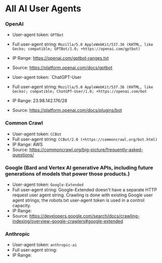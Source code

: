 # All AI User Agents

### OpenAI

* User-agent token: `GPTBot`
* Full user-agent string: `Mozilla/5.0 AppleWebKit/537.36 (KHTML, like Gecko; compatible; GPTBot/1.0; +https://openai.com/gptbot)`
* IP Range: https://openai.com/gptbot-ranges.txt
* Source: https://platform.openai.com/docs/gptbot

* User-agent token: `ChatGPT-User
* Full user-agent string: `Mozilla/5.0 AppleWebKit/537.36 (KHTML, like Gecko); compatible; ChatGPT-User/1.0; +https://openai.com/bot`
* IP Range: 23.98.142.176/28
* Source: https://platform.openai.com/docs/plugins/bot

### Common Crawl

* User-agent token: `CCBot`
* Full user-agent string: `CCBot/2.0 (+https://commoncrawl.org/bot.html)`
* IP Range: AWS
* Source: https://commoncrawl.org/big-picture/frequently-asked-questions/

### Google (Bard and Vertex AI generative APIs, including future generations of models that power those products.)
* User-agent token: `Google-Extended`
* Full user-agent string: Google-Extended doesn't have a separate HTTP request user agent string. Crawling is done with existing Google user agent strings; the robots.txt user-agent token is used in a control capacity.
* IP Range:
* Source: https://developers.google.com/search/docs/crawling-indexing/overview-google-crawlers#google-extended

### Anthropic

* User-agent token: `anthropic-ai`
* Full user-agent string:
* IP Range:
  
  
